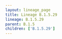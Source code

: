 ```yaml
---
layout: lineage_page
title: Lineage B.1.5.29
lineage: B.1.5.29
parent: B.1.5
children: ['B.1.5.29']
---
```

